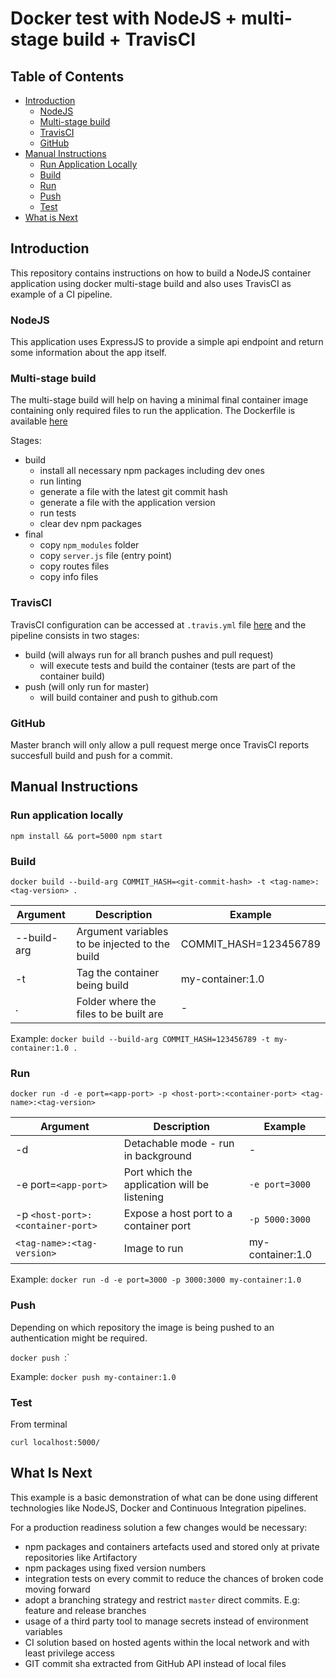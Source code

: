 # Docker test with NodeJS + multi-stage build + TravisCI

## Table of Contents
  - [Introduction](#introduction)
    - [NodeJS](#nodejs)
    - [Multi-stage build](#multi-stage-build)
    - [TravisCI](#travisci)
    - [GitHub](#github)
  - [Manual Instructions](#manual-instructions)
    - [Run Application Locally](#run-application-locally)
    - [Build](#build)
    - [Run](#run)
    - [Push](#push)
    - [Test](#test)
  - [What is Next](#what-is-next)

## Introduction

This repository contains instructions on how to build a NodeJS container application using docker multi-stage build and also uses TravisCI as example of a CI pipeline.

### NodeJS

This application uses ExpressJS to provide a simple api endpoint and return some information about the app itself.

### Multi-stage build

The multi-stage build will help on having a minimal final container image containing only required files to run the application. The Dockerfile is available [here](Dockerfile)

Stages:

- build
  - install all necessary npm packages including dev ones
  - run linting
  - generate a file with the latest git commit hash
  - generate a file with the application version
  - run tests
  - clear dev npm packages
- final
  - copy `npm_modules` folder
  - copy `server.js` file (entry point)
  - copy routes files
  - copy info files

### TravisCI

TravisCI configuration can be accessed at `.travis.yml` file [here](.travis.yml) and the pipeline consists in two stages:

- build (will always run for all branch pushes and pull request)
  - will execute tests and build the container (tests are part of the container build)
- push (will only run for master)
  - will build container and push to github.com

### GitHub

Master branch will only allow a pull request merge once TravisCI reports succesfull build and push for a commit.

## Manual Instructions

### Run application locally

`npm install && port=5000 npm start`

### Build

`docker build --build-arg COMMIT_HASH=<git-commit-hash> -t <tag-name>:<tag-version> .`

|Argument|Description|Example
|-|-|-|
|--build-arg|Argument variables to be injected to the build|COMMIT_HASH=123456789|
|-t|Tag the container being build|my-container:1.0|
|.|Folder where the files to be built are|-|

Example: `docker build --build-arg COMMIT_HASH=123456789 -t my-container:1.0 .`

### Run

`docker run -d -e port=<app-port> -p <host-port>:<container-port> <tag-name>:<tag-version>`

|Argument|Description|Example
|-|-|-|
|-d|Detachable mode - run in background|-|
|-e port=`<app-port>`|Port which the application will be listening|`-e port=3000`|
|-p `<host-port>:<container-port>`|Expose a host port to a container port|`-p 5000:3000`|
|`<tag-name>:<tag-version>`|Image to run|my-container:1.0|

Example: `docker run -d -e port=3000 -p 3000:3000 my-container:1.0`

### Push

Depending on which repository the image is being pushed to an authentication might be required.

`docker push `<tag-name>:<tag-version>`

Example: `docker push my-container:1.0`

### Test

From terminal

`curl localhost:5000/`

## What Is Next

This example is a basic demonstration of what can be done using different technologies like NodeJS, Docker and Continuous Integration pipelines.

For a production readiness solution a few changes would be necessary:

- npm packages and containers artefacts used and stored only at private repositories like Artifactory
- npm packages using fixed version numbers
- integration tests on every commit to reduce the chances of broken code moving forward
- adopt a branching strategy and restrict `master` direct commits. E.g: feature and release branches
- usage of a third party tool to manage secrets instead of environment variables
- CI solution based on hosted agents within the local network and with least privilege access
- GIT commit sha extracted from GitHub API instead of local files